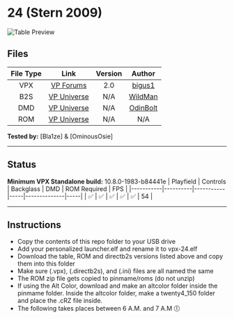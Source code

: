 # 24 (Stern 2009)

![Table Preview](https://vpuniverse.com/screenshots/monthly_2024_06/24FS.png.c1cd691f0cacf7ee98f73adf3b696122.png)

## Files
| File Type | Link | Version | Author |
|:---------:|:----:|:-------:|:------:|
| VPX | [VP Forums](https://www.vpforums.org/index.php?app=downloads&showfile=15460) | 2.0 | [bigus1](https://www.vpforums.org/index.php?showuser=107629)  |
| B2S | [VP Universe](https://vpuniverse.com/files/file/2438-24-stern-2009/) | N/A | [WildMan](https://vpuniverse.com/profile/5-wildman/) |
| DMD | [VP Universe](https://vpuniverse.com/files/file/20738-24-stern-2009-serum-colorization/) | N/A | [OdinBolt](https://vpuniverse.com/profile/24633-odinbolt/)  |
| ROM | [VP Universe](https://vpuniverse.com/files/file/3368-twenty4_150zip/) | N/A | N/A |

**Tested by:** [Bla1ze] & [OminousOsie]

---

## Status 

**Minimum VPX Standalone build:** 10.8.0-1983-b84441e
| Playfield | Controls | Backglass | DMD | ROM Required | FPS | 
|-----------|----------|-----------|-----|--------------|-----|
| :white_check_mark: | :white_check_mark: | :white_check_mark: | :white_check_mark: | :white_check_mark: | 54 |

---

## Instructions
- Copy the contents of this repo folder to your USB drive
- Add your personalized launcher.elf and rename it to vpx-24.elf
- Download the table, ROM and directb2s versions listed above and copy them into this folder
- Make sure (.vpx), (.directb2s), and (.ini) files are all named the same
- The ROM zip file gets copied to pinmame/roms (do not unzip)
- If using the Alt Color, download and make an altcolor folder inside the pinmame folder. Inside the altcolor folder, make a twenty4_150 folder and place the .cRZ file inside. 
- The following takes places between 6 A.M. and 7 A.M 🕕
